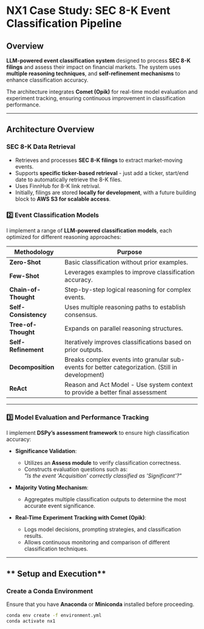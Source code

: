 
# **NX1 Case Study: SEC 8-K Event Classification Pipeline**

## **Overview**
**LLM-powered event classification system** designed to process **SEC 8-K filings** and assess their impact on financial markets. The system uses **multiple reasoning techniques**, and **self-refinement mechanisms** to enhance classification accuracy. 

The architecture integrates **Comet (Opik)** for real-time model evaluation and experiment tracking, ensuring continuous improvement in classification performance.

---

## **Architecture Overview**

### **SEC 8-K Data Retrieval**
- Retrieves and processes **SEC 8-K filings** to extract market-moving events.
- Supports **specific ticker-based retrieval** - just add a ticker, start/end date to automatically retrieve the 8-K files.
- Uses FinnHub for 8-K link retrival.
- Initially, filings are stored **locally for development**, with a future building block to **AWS S3 for scalable access**.

### **2️⃣ Event Classification Models**
I implement a range of **LLM-powered classification models**, each optimized for different reasoning approaches:

| **Methodology**      | **Purpose**                                                                                      |
|----------------------|--------------------------------------------------------------------------------------------------|
| **Zero-Shot**        | Basic classification without prior examples.                                                     |
| **Few-Shot**         | Leverages examples to improve classification accuracy.                                           |
| **Chain-of-Thought** | Step-by-step logical reasoning for complex events.                                               |
| **Self-Consistency** | Uses multiple reasoning paths to establish consensus.                                            |
| **Tree-of-Thought**  | Expands on parallel reasoning structures.                                                        |
| **Self-Refinement**  | Iteratively improves classifications based on prior outputs.                                     |
| **Decomposition**    | Breaks complex events into granular sub-events for better categorization. (Still in development) |
| **ReAct**            | Reason and Act Model - Use system context to provide a better final assessment                   |

---

### **3️⃣ Model Evaluation and Performance Tracking**
I implement **DSPy’s assessment framework** to ensure high classification accuracy:

- **Significance Validation**:  
  - Utilizes an **Assess module** to verify classification correctness.
  - Constructs evaluation questions such as:  
    *"Is the event 'Acquisition' correctly classified as 'Significant'?"*
  
- **Majority Voting Mechanism**:  
  - Aggregates multiple classification outputs to determine the most accurate event significance.

- **Real-Time Experiment Tracking with Comet (Opik)**:  
  - Logs model decisions, prompting strategies, and classification results.
  - Allows continuous monitoring and comparison of different classification techniques.

---

## ** Setup and Execution**

### **Create a Conda Environment**
Ensure that you have **Anaconda** or **Miniconda** installed before proceeding.

```sh
conda env create -f environment.yml
conda activate nx1
